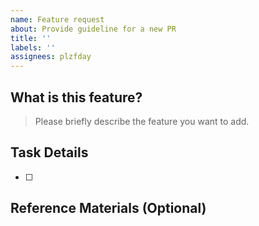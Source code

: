 ```yaml
---
name: Feature request
about: Provide guideline for a new PR
title: ''
labels: ''
assignees: plzfday
---
```


## What is this feature?

> Please briefly describe the feature you want to add.

## Task Details

- [ ]

## Reference Materials (Optional)
